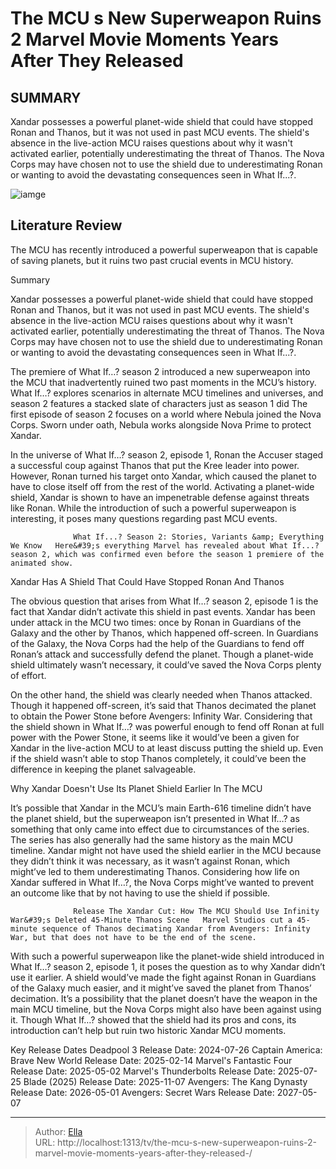 # The MCU s New Superweapon Ruins 2 Marvel Movie Moments Years After They Released 


## SUMMARY 



  Xandar possesses a powerful planet-wide shield that could have stopped Ronan and Thanos, but it was not used in past MCU events.   The shield&#39;s absence in the live-action MCU raises questions about why it wasn&#39;t activated earlier, potentially underestimating the threat of Thanos.   The Nova Corps may have chosen not to use the shield due to underestimating Ronan or wanting to avoid the devastating consequences seen in What If...?.  

![iamge](https://static1.srcdn.com/wordpress/wp-content/uploads/2023/11/ronan-is-overcome-by-the-power-stone-in-guardians-of-the-galaxy.jpg)

## Literature Review
The MCU has recently introduced a powerful superweapon that is capable of saving planets, but it ruins two past crucial events in MCU history.





Summary

  Xandar possesses a powerful planet-wide shield that could have stopped Ronan and Thanos, but it was not used in past MCU events.   The shield&#39;s absence in the live-action MCU raises questions about why it wasn&#39;t activated earlier, potentially underestimating the threat of Thanos.   The Nova Corps may have chosen not to use the shield due to underestimating Ronan or wanting to avoid the devastating consequences seen in What If...?.  







The premiere of What If…? season 2 introduced a new superweapon into the MCU that inadvertently ruined two past moments in the MCU’s history. What If…? explores scenarios in alternate MCU timelines and universes, and season 2 features a stacked slate of characters just as season 1 did The first episode of season 2 focuses on a world where Nebula joined the Nova Corps. Sworn under oath, Nebula works alongside Nova Prime to protect Xandar.

In the universe of What If…? season 2, episode 1, Ronan the Accuser staged a successful coup against Thanos that put the Kree leader into power. However, Ronan turned his target onto Xandar, which caused the planet to have to close itself off from the rest of the world. Activating a planet-wide shield, Xandar is shown to have an impenetrable defense against threats like Ronan. While the introduction of such a powerful superweapon is interesting, it poses many questions regarding past MCU events.

                  What If...? Season 2: Stories, Variants &amp; Everything We Know   Here&#39;s everything Marvel has revealed about What If...? season 2, which was confirmed even before the season 1 premiere of the animated show.    





 Xandar Has A Shield That Could Have Stopped Ronan And Thanos 
          

The obvious question that arises from What If…? season 2, episode 1 is the fact that Xandar didn’t activate this shield in past events. Xandar has been under attack in the MCU two times: once by Ronan in Guardians of the Galaxy and the other by Thanos, which happened off-screen. In Guardians of the Galaxy, the Nova Corps had the help of the Guardians to fend off Ronan’s attack and successfully defend the planet. Though a planet-wide shield ultimately wasn’t necessary, it could’ve saved the Nova Corps plenty of effort.

On the other hand, the shield was clearly needed when Thanos attacked. Though it happened off-screen, it’s said that Thanos decimated the planet to obtain the Power Stone before Avengers: Infinity War. Considering that the shield shown in What If…? was powerful enough to fend off Ronan at full power with the Power Stone, it seems like it would’ve been a given for Xandar in the live-action MCU to at least discuss putting the shield up. Even if the shield wasn’t able to stop Thanos completely, it could’ve been the difference in keeping the planet salvageable.






 Why Xandar Doesn&#39;t Use Its Planet Shield Earlier In The MCU 
          

It’s possible that Xandar in the MCU’s main Earth-616 timeline didn’t have the planet shield, but the superweapon isn’t presented in What If…? as something that only came into effect due to circumstances of the series. The series has also generally had the same history as the main MCU timeline. Xandar might not have used the shield earlier in the MCU because they didn’t think it was necessary, as it wasn’t against Ronan, which might’ve led to them underestimating Thanos. Considering how life on Xandar suffered in What If…?, the Nova Corps might’ve wanted to prevent an outcome like that by not having to use the shield if possible.

                  Release The Xandar Cut: How The MCU Should Use Infinity War&#39;s Deleted 45-Minute Thanos Scene   Marvel Studios cut a 45-minute sequence of Thanos decimating Xandar from Avengers: Infinity War, but that does not have to be the end of the scene.    




With such a powerful superweapon like the planet-wide shield introduced in What If…? season 2, episode 1, it poses the question as to why Xandar didn’t use it earlier. A shield would’ve made the fight against Ronan in Guardians of the Galaxy much easier, and it might’ve saved the planet from Thanos’ decimation. It’s a possibility that the planet doesn’t have the weapon in the main MCU timeline, but the Nova Corps might also have been against using it. Though What If…? showed that the shield had its pros and cons, its introduction can’t help but ruin two historic Xandar MCU moments.

  Key Release Dates              Deadpool 3 Release Date: 2024-07-26                    Captain America: Brave New World Release Date: 2025-02-14                   Marvel&#39;s Fantastic Four Release Date: 2025-05-02                   Marvel&#39;s Thunderbolts Release Date: 2025-07-25                   Blade (2025) Release Date: 2025-11-07                   Avengers: The Kang Dynasty  Release Date: 2026-05-01                    Avengers: Secret Wars Release Date: 2027-05-07      

---

> Author: [Ella](https://instagram.hk.cn/)  
> URL: http://localhost:1313/tv/the-mcu-s-new-superweapon-ruins-2-marvel-movie-moments-years-after-they-released-/  

